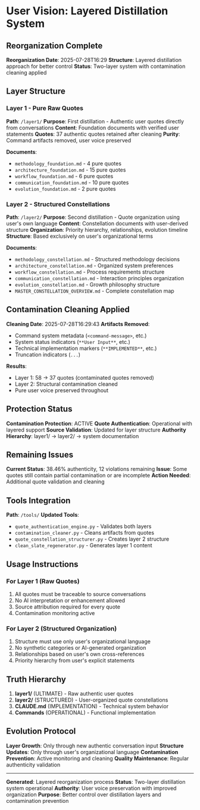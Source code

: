 # User Vision: Layered Distillation System

## Reorganization Complete

**Reorganization Date**: 2025-07-28T16:29
**Structure**: Layered distillation approach for better control
**Status**: Two-layer system with contamination cleaning applied

## Layer Structure

### Layer 1 - Pure Raw Quotes
**Path**: `/layer1/`
**Purpose**: First distillation - Authentic user quotes directly from conversations
**Content**: Foundation documents with verified user statements
**Quotes**: 37 authentic quotes retained after cleaning
**Purity**: Command artifacts removed, user voice preserved

**Documents**:
- `methodology_foundation.md` - 4 pure quotes
- `architecture_foundation.md` - 15 pure quotes  
- `workflow_foundation.md` - 6 pure quotes
- `communication_foundation.md` - 10 pure quotes
- `evolution_foundation.md` - 2 pure quotes

### Layer 2 - Structured Constellations
**Path**: `/layer2/`
**Purpose**: Second distillation - Quote organization using user's own language
**Content**: Constellation documents with user-derived structure
**Organization**: Priority hierarchy, relationships, evolution timeline
**Structure**: Based exclusively on user's organizational terms

**Documents**:
- `methodology_constellation.md` - Structured methodology decisions
- `architecture_constellation.md` - Organized system preferences
- `workflow_constellation.md` - Process requirements structure
- `communication_constellation.md` - Interaction principles organization
- `evolution_constellation.md` - Growth philosophy structure
- `MASTER_CONSTELLATION_OVERVIEW.md` - Complete constellation map

## Contamination Cleaning Applied

**Cleaning Date**: 2025-07-28T16:29:43
**Artifacts Removed**:
- Command system metadata (`<command-message>`, etc.)
- System status indicators (`**User Input**`, etc.)
- Technical implementation markers (`**IMPLEMENTED**`, etc.)
- Truncation indicators (`...`)

**Results**:
- Layer 1: 58 → 37 quotes (contaminated quotes removed)
- Layer 2: Structural contamination cleaned
- Pure user voice preserved throughout

## Protection Status

**Contamination Protection**: ACTIVE
**Quote Authentication**: Operational with layered support
**Source Validation**: Updated for layer structure
**Authority Hierarchy**: layer1/ → layer2/ → system documentation

## Remaining Issues

**Current Status**: 38.46% authenticity, 12 violations remaining
**Issue**: Some quotes still contain partial contamination or are incomplete
**Action Needed**: Additional quote validation and cleaning

## Tools Integration

**Path**: `/tools/`
**Updated Tools**:
- `quote_authentication_engine.py` - Validates both layers
- `contamination_cleaner.py` - Cleans artifacts from quotes
- `quote_constellation_structurer.py` - Creates layer 2 structure
- `clean_slate_regenerator.py` - Generates layer 1 content

## Usage Instructions

### For Layer 1 (Raw Quotes)
1. All quotes must be traceable to source conversations
2. No AI interpretation or enhancement allowed
3. Source attribution required for every quote
4. Contamination monitoring active

### For Layer 2 (Structured Organization)
1. Structure must use only user's organizational language
2. No synthetic categories or AI-generated organization
3. Relationships based on user's own cross-references
4. Priority hierarchy from user's explicit statements

## Truth Hierarchy

1. **layer1/** (ULTIMATE) - Raw authentic user quotes
2. **layer2/** (STRUCTURED) - User-organized quote constellations
3. **CLAUDE.md** (IMPLEMENTATION) - Technical system behavior
4. **Commands** (OPERATIONAL) - Functional implementation

## Evolution Protocol

**Layer Growth**: Only through new authentic conversation input
**Structure Updates**: Only through user's organizational language
**Contamination Prevention**: Active monitoring and cleaning
**Quality Maintenance**: Regular authenticity validation

---

**Generated**: Layered reorganization process
**Status**: Two-layer distillation system operational
**Authority**: User voice preservation with improved organization
**Purpose**: Better control over distillation layers and contamination prevention